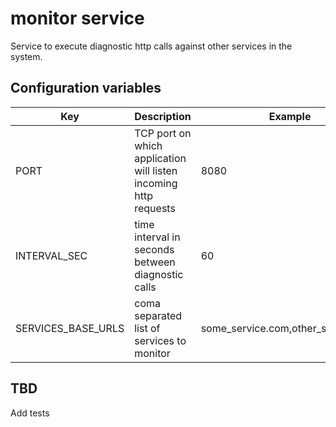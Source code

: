 # monitor service
Service to execute diagnostic http calls against other services in the system.

## Configuration variables
|Key|Description|Example|Mandatory|
|---|---|---|---|
|PORT|TCP port on which application will listen incoming http requests|8080|Yes
|INTERVAL_SEC|time interval in seconds between diagnostic calls|60|Yes
|SERVICES_BASE_URLS|coma separated list of services to monitor|some_service.com,other_service.com|Yes

## TBD
Add tests
